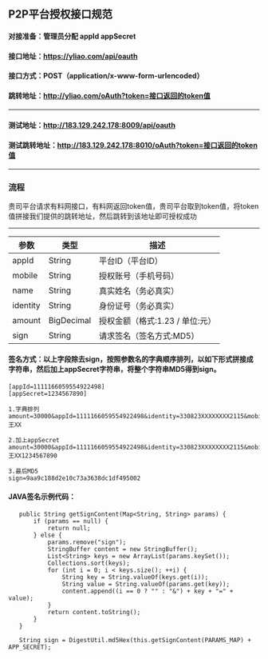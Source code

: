  
 ## P2P平台授权接口规范
 
 #### 对接准备：管理员分配 appId appSecret
 #### 接口地址：https://yliao.com/api/oauth
 #### 接口方式：POST（application/x-www-form-urlencoded）
 #### 跳转地址：http://yliao.com/oAuth?token=接口返回的token值
 -----------------------------------------------
 #### 测试地址：http://183.129.242.178:8009/api/oauth
 #### 测试跳转地址：http://183.129.242.178:8010/oAuth?token=接口返回的token值
-------------------------------------------------
### 流程

贵司平台请求有料网接口，有料网返回token值，贵司平台取到token值，将token值拼接我们提供的跳转地址，然后跳转到该地址即可授权成功

------------------------------------------------
| 参数 | 类型 |描述 |
| ---- | ---- | ---- |
| appId | String | 平台ID（平台ID） |
| mobile | String |  授权账号（手机号码） |
| name | String |  真实姓名（务必真实）  |
| identity | String |  身份证号（务必真实）  |
| amount | BigDecimal |  授权金额（格式:1.23 / 单位:元） |
| sign | String |  请求签名（签名方式:MD5） |

 #### 签名方式：以上字段除去sign，按照参数名的字典顺序排列，以如下形式拼接成字符串，然后加上appSecret字符串，将整个字符串MD5得到sign。
 ```
 [appId=1111166059554922498]
 [appSecret=1234567890]
 
 1.字典排列
 amount=30000&appId=1111166059554922498&identity=330823XXXXXXXX2115&mobile=137XXXX9882&name=王XX
 
 2.加上appSecret
 amount=30000&appId=1111166059554922498&identity=330823XXXXXXXX2115&mobile=137XXXX9882&name=王XX1234567890
 
 3.最后MD5
 sign=9aa9c188d2e10c73a3638dc1df495002
 ```
 #### JAVA签名示例代码：
 ```
    public String getSignContent(Map<String, String> params) {
        if (params == null) {
            return null;
        } else {
            params.remove("sign");
            StringBuffer content = new StringBuffer();
            List<String> keys = new ArrayList(params.keySet());
            Collections.sort(keys);
            for (int i = 0; i < keys.size(); ++i) {
                String key = String.valueOf(keys.get(i));
                String value = String.valueOf(params.get(key));
                content.append((i == 0 ? "" : "&") + key + "=" + value);
            }
            return content.toString();
        }
    }
    
    String sign = DigestUtil.md5Hex(this.getSignContent(PARAMS_MAP) + APP_SECRET);
 ```
